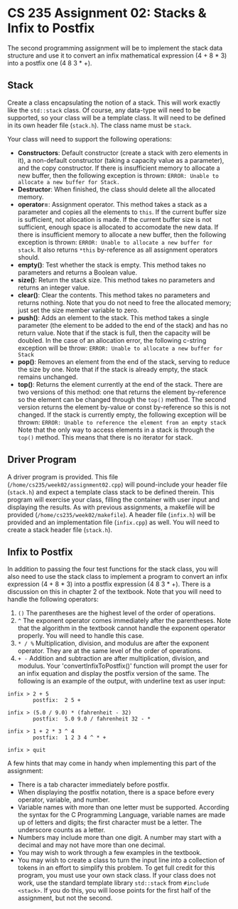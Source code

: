 # CS 235 Assignment 02: Stacks & Infix to Postfix
The second programming assignment will be to implement the stack data structure and use it to convert an infix mathematical expression (4 + 8 * 3) into a postfix one (4 8 3 * +).
## Stack
Create a class encapsulating the notion of a stack. This will work exactly like the `std::stack` class. Of course, any data-type will need to be supported, so your class will be a template class. It will need to be defined in its own header file (`stack.h`). The class name must be `stack`.

Your class will need to support the following operations:
* **Constructors**: Default constructor (create a stack with zero elements in it), a non-default constructor (taking a capacity value as a parameter), and the copy constructor. If there is insufficient memory to allocate a new buffer, then the following exception is thrown: `ERROR: Unable to allocate a new buffer for Stack.`
* **Destructor**: When finished, the class should delete all the allocated memory.
* **operator=**: Assignment operator. This method takes a stack as a parameter and copies all the elements to `this`. If the current buffer size is sufficient, not allocation is made. If the current buffer size is not sufficient, enough space is allocated to accomodate the new data. If there is insufficient memory to allocate a new buffer, then the following exception is thrown: `ERROR: Unable to allocate a new buffer for stack`. It also returns `*this` by-reference as all assignment operators should.
* **empty()**: Test whether the stack is empty. This method takes no parameters and returns a Boolean value.
* **size()**: Return the stack size. This method takes no parameters and returns an integer value.
* **clear()**: Clear the contents. This method takes no parameters and returns nothing. Note that you do not need to free the allocated memory; just set the size member variable to zero.
* **push()**: Adds an element to the stack. This method takes a single parameter (the element to be added to the end of the stack) and has no return value. Note that if the stack is full, then the capacity will be doubled. In the case of an allocation error, the following c-string exception will be throw:
`ERROR: Unable to allocate a new buffer for Stack`
* **pop()**: Removes an element from the end of the stack, serving to reduce the size by one. Note that if the stack is already empty, the stack remains unchanged.
* **top()**: Returns the element currently at the end of the stack. There are two versions of this method: one that returns the element by-reference so the element can be changed through the `top()` method. The second version returns the element by-value or const by-reference so this is not changed. If the stack is currently empty, the following exception will be thrown:
`ERROR: Unable to reference the element from an empty stack`
Note that the only way to access elements in a stack is through the `top()` method. This means that there is no iterator for stack.

## Driver Program
A driver program is provided. This file (`/home/cs235/week02/assignment02.cpp`) will pound-include your header file (`stack.h`) and expect a template class stack to be defined therein. This program will exercise your class, filling the container with user input and displaying the results. As with previous assignments, a makefile will be provided (`/home/cs235/week02/makefile`). A header file (`infix.h`) will be provided and an implementation file (`infix.cpp`) as well. You will need to create a stack header file (`stack.h`).

## Infix to Postfix
In addition to passing the four test functions for the stack class, you will also need to use the stack class to implement a program to convert an infix expression (4 + 8 * 3) into a postfix expression (4 8 3 * +). There is a discussion on this in chapter 2 of the textbook. Note that you will need to handle the following operators:

1. `()` The parentheses are the highest level of the order of operations.
2. `^` The exponent operator comes immediately after the parentheses. Note that the algorithm in the textbook cannot handle the exponent operator properly. You will need to handle this case.
3. `* / %` Multiplication, division, and modulus are after the exponent operator. They are at the same level of the order of operations.
4. `+ -` Addition and subtraction are after multiplication, division, and modulus.
Your 'convertInfixToPostfix()' function will prompt the user for an infix equation and display the postfix version of the same. The following is an example of the output, with underline text as user input:

```Enter an infix equation.  Type "quit" when done.
infix > 2 + 5
        postfix:  2 5 +

infix > (5.0 / 9.0) * (fahrenheit - 32)
        postfix:  5.0 9.0 / fahrenheit 32 - *

infix > 1 + 2 * 3 ^ 4
        postfix:  1 2 3 4 ^ * +

infix > quit
```

A few hints that may come in handy when implementing this part of the assignment:

- There is a tab character immediately before postfix.
- When displaying the postfix notation, there is a space before every operator, variable, and number.
- Variable names with more than one letter must be supported. According the syntax for the C Programming Language, variable names are made up of letters and digits; the first character must be a letter. The underscore counts as a letter.
- Numbers may include more than one digit. A number may start with a decimal and may not have more than one decimal.
- You may wish to work through a few examples in the textbook.
- You may wish to create a class to turn the input line into a collection of tokens in an effort to simplify this problem.
To get full credit for this program, you must use your own stack class. If your class does not work, use the standard template library `std::stack` from `#include <stack>`. If you do this, you will loose points for the first half of the assignment, but not the second.

